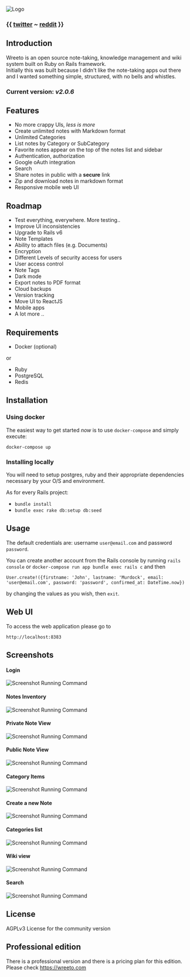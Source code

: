 ![Logo](/public/header_logo.png?raw=true)

### {{ [twitter](https://twitter.com/wreeto_official) ~ [reddit](https://www.reddit.com/r/wreeto/) }}

## Introduction

Wreeto is an open source note-taking, knowledge management and wiki system built on Ruby on Rails framework.  
Initially this was built because I didn't like the note-taking apps out there and I wanted something simple, structured, with no bells and whistles.

### Current version: _v2.0.6_

## Features

- No more crappy UIs, _less is more_
- Create unlimited notes with Markdown format
- Unlimited Categories
- List notes by Category or SubCategory
- Favorite notes appear on the top of the notes list and sidebar
- Authentication, authorization 
- Google oAuth integration
- Search
- Share notes in public with a __secure__ link
- Zip and download notes in markdown format
- Responsive mobile web UI

## Roadmap

- Test everything, everywhere. More testing..
- Improve UI inconsistencies
- Upgrade to Rails v6
- Note Templates
- Ability to attach files (e.g. Documents)
- Encryption
- Different Levels of security access for users
- User access control
- Note Tags
- Dark mode
- Export notes to PDF format
- Cloud backups
- Version tracking
- Move UI to ReactJS
- Mobile apps
- A lot more ..

## Requirements

- Docker (optional)
  
or 

- Ruby
- PostgreSQL
- Redis

## Installation

### Using docker

The easiest way to get started *now* is to use `docker-compose` and simply execute:

```
docker-compose up
```

### Installing locally

You will need to setup postgres, ruby and their appropriate dependencies necessary by your O/S and environment. 

As for every Rails project:
- `bundle install`
- `bundle exec rake db:setup db:seed`

## Usage

The default credentials are: username `user@email.com` and password `password`.

You can create another account from the Rails console by running `rails console` or `docker-compose run app bundle exec rails c` and then
```
User.create!({firstname: 'John', lastname: 'Murdock', email: 'user@email.com', password: 'password', confirmed_at: DateTime.now})
```
by changing the values as you wish, then `exit`. 

## Web UI

To access the web application please go to

```
http://localhost:8383
```

## Screenshots

#### Login
![Screenshot Running Command](/public/screenshots/scr_1.png?raw=true)

#### Notes Inventory
![Screenshot Running Command](/public/screenshots/scr_2.png?raw=true)

#### Private Note View
![Screenshot Running Command](/public/screenshots/scr_3.png?raw=true)

#### Public Note View
![Screenshot Running Command](/public/screenshots/scr_4.png?raw=true)

#### Category Items
![Screenshot Running Command](/public/screenshots/scr_5.png?raw=true)

#### Create a new Note 
![Screenshot Running Command](/public/screenshots/scr_6.png?raw=true)

#### Categories list
![Screenshot Running Command](/public/screenshots/scr_7.png?raw=true)

#### Wiki view
![Screenshot Running Command](/public/screenshots/scr_8.png?raw=true)

#### Search
![Screenshot Running Command](/public/screenshots/scr_9.png?raw=true)

## License

AGPLv3 License for the community version 

## Professional edition 

There is a professional version and there is a pricing plan for this edition. Please check https://wreeto.com 